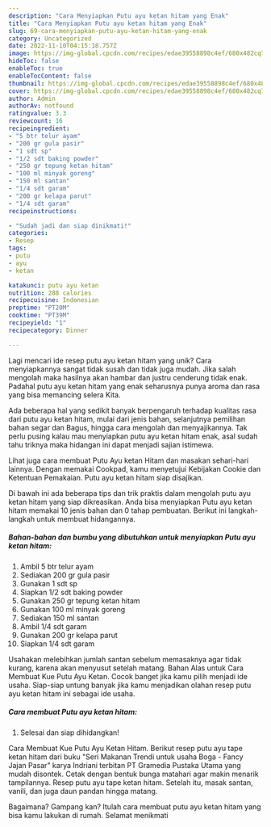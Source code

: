 ```yaml
---
description: "Cara Menyiapkan Putu ayu ketan hitam yang Enak"
title: "Cara Menyiapkan Putu ayu ketan hitam yang Enak"
slug: 69-cara-menyiapkan-putu-ayu-ketan-hitam-yang-enak
category: Uncategorized
date: 2022-11-10T04:15:18.757Z
image: https://img-global.cpcdn.com/recipes/edae39558898c4ef/680x482cq70/putu-ayu-ketan-hitam-foto-resep-utama.jpg
hideToc: false
enableToc: true
enableTocContent: false
thumbnail: https://img-global.cpcdn.com/recipes/edae39558898c4ef/680x482cq70/putu-ayu-ketan-hitam-foto-resep-utama.jpg
cover: https://img-global.cpcdn.com/recipes/edae39558898c4ef/680x482cq70/putu-ayu-ketan-hitam-foto-resep-utama.jpg
author: Admin
authorAv: notfound
ratingvalue: 3.3
reviewcount: 16
recipeingredient:
- "5 btr telur ayam"
- "200 gr gula pasir"
- "1 sdt sp"
- "1/2 sdt baking powder"
- "250 gr tepung ketan hitam"
- "100 ml minyak goreng"
- "150 ml santan"
- "1/4 sdt garam"
- "200 gr kelapa parut"
- "1/4 sdt garam"
recipeinstructions:

- "Sudah jadi dan siap dinikmati!"
categories:
- Resep
tags:
- putu
- ayu
- ketan

katakunci: putu ayu ketan 
nutrition: 288 calories
recipecuisine: Indonesian
preptime: "PT20M"
cooktime: "PT39M"
recipeyield: "1"
recipecategory: Dinner

---
```





Lagi mencari ide resep putu ayu ketan hitam yang unik? Cara menyiapkannya sangat tidak susah dan tidak juga mudah. Jika salah mengolah maka hasilnya akan hambar dan justru cenderung tidak enak. Padahal putu ayu ketan hitam yang enak seharusnya punya aroma dan rasa yang bisa memancing selera Kita.





Ada beberapa hal yang sedikit banyak berpengaruh terhadap kualitas rasa dari putu ayu ketan hitam, mulai dari jenis bahan, selanjutnya pemilihan bahan segar dan Bagus, hingga cara mengolah dan menyajikannya. Tak perlu pusing kalau mau menyiapkan putu ayu ketan hitam enak,      asal sudah tahu triknya maka hidangan ini dapat menjadi sajian istimewa.














Lihat juga cara membuat Putu Ayu ketan Hitam dan masakan sehari-hari lainnya. Dengan memakai Cookpad, kamu menyetujui Kebijakan Cookie dan Ketentuan Pemakaian. Putu ayu ketan hitam siap disajikan.






Di bawah ini ada beberapa tips dan trik praktis dalam mengolah putu ayu ketan hitam yang siap dikreasikan. Anda bisa menyiapkan Putu ayu ketan hitam memakai 10 jenis bahan dan 0 tahap pembuatan. Berikut ini langkah-langkah untuk membuat hidangannya.

<!--inarticleads1-->

##### Bahan-bahan dan bumbu yang dibutuhkan untuk menyiapkan Putu ayu ketan hitam:

1. Ambil 5 btr telur ayam
1. Sediakan 200 gr gula pasir
1. Gunakan 1 sdt sp
1. Siapkan 1/2 sdt baking powder
1. Gunakan 250 gr tepung ketan hitam
1. Gunakan 100 ml minyak goreng
1. Sediakan 150 ml santan
1. Ambil 1/4 sdt garam
1. Gunakan 200 gr kelapa parut
1. Siapkan 1/4 sdt garam


Usahakan melebihkan jumlah santan sebelum memasaknya agar tidak kurang, karena akan menyusut setelah matang. Bahan Alas untuk Cara Membuat Kue Putu Ayu Ketan. Cocok banget jika kamu pilih menjadi ide usaha. Siap-siap untung banyak jika kamu menjadikan olahan resep putu ayu ketan hitam ini sebagai ide usaha. 

<!--inarticleads2-->

##### Cara membuat Putu ayu ketan hitam:


1. Selesai dan siap dihidangkan!

Cara Membuat Kue Putu Ayu Ketan Hitam. Berikut resep putu ayu tape ketan hitam dari buku &#34;Seri Makanan Trendi untuk usaha Boga - Fancy Jajan Pasar&#34; karya Indriani terbitan PT Gramedia Pustaka Utama yang mudah disontek. Cetak dengan bentuk bunga matahari agar makin menarik tampilannya. Resep putu ayu tape ketan hitam. Setelah itu, masak santan, vanili, dan juga daun pandan hingga matang. 

Bagaimana? Gampang kan? Itulah cara membuat putu ayu ketan hitam yang bisa kamu lakukan di rumah. Selamat menikmati
